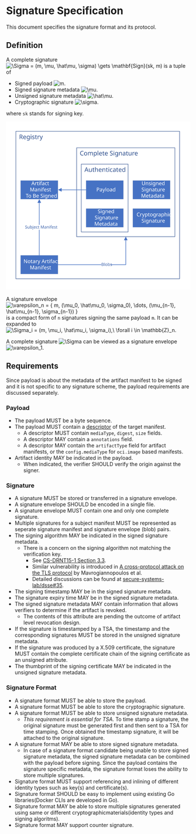 # Signature Specification

This document specifies the signature format and its protocol.

## Definition 

A complete signature ![\Sigma = (m, \mu, \hat\mu, \sigma) \gets \mathbf{Sign}(sk, m)](https://render.githubusercontent.com/render/math?math=%5Ctextstyle+%5CSigma+%3D+%28m%2C+%5Cmu%2C+%5Chat%5Cmu%2C+%5Csigma%29+%5Cgets+%5Cmathbf%7BSign%7D%28sk%2C+m%29) is a tuple of
- Signed payload ![m](https://render.githubusercontent.com/render/math?math=%5Ctextstyle+m).
- Signed signature metadata ![\mu](https://render.githubusercontent.com/render/math?math=%5Ctextstyle+%5Cmu).
- Unsigned signature metadata ![\hat\mu](https://render.githubusercontent.com/render/math?math=%5Ctextstyle+%5Chat%5Cmu).
- Cryptographic signature ![\sigma](https://render.githubusercontent.com/render/math?math=%5Ctextstyle+%5Csigma).

where `sk` stands for signing key.

![A complete signature in OCI registry](media/signature-structure.svg)

A signature envelope ![\varepsilon_n = \{ m, (\mu_0, \hat\mu_0, \sigma_0), \dots, (\mu_{n-1}, \hat\mu_{n-1}, \sigma_{n-1}) \}](https://render.githubusercontent.com/render/math?math=%5Ctextstyle+%5Cvarepsilon_n+%3D+%5C%7B+m%2C+%28%5Cmu_0%2C+%5Chat%5Cmu_0%2C+%5Csigma_0%29%2C+%5Cdots%2C+%28%5Cmu_%7Bn-1%7D%2C+%5Chat%5Cmu_%7Bn-1%7D%2C+%5Csigma_%7Bn-1%7D%29+%5C%7D) is a compact form of `n` signatures signing the same payload `m`. It can be expanded to ![\Sigma_i = (m, \mu_i, \hat\mu_i, \sigma_i),\ \forall i \in \mathbb{Z}_n](https://render.githubusercontent.com/render/math?math=%5Ctextstyle+%5CSigma_i+%3D+%28m%2C+%5Cmu_i%2C+%5Chat%5Cmu_i%2C+%5Csigma_i%29%2C%5C+%5Cforall+i+%5Cin+%5Cmathbb%7BZ%7D_n).

A complete signature ![\Sigma](https://render.githubusercontent.com/render/math?math=%5Ctextstyle+%5CSigma) can be viewed as a signature envelope ![\varepsilon_1](https://render.githubusercontent.com/render/math?math=%5Ctextstyle+%5Cvarepsilon_1).

## Requirements

Since payload is about the metadata of the artifact manifest to be signed and it is not specific to any signature scheme, the payload requirements are discussed separately.

### Payload

- The payload MUST be a byte sequence.
- The payload MUST contain a [descriptor](https://github.com/opencontainers/image-spec/blob/master/descriptor.md#properties) of the target manifest.
    - A descriptor MUST contain `mediaType`, `digest`, `size` fields.
    - A descriptor MAY contain a `annotations` field.
    - A descriptor MAY contain the `artifactType` field for artifact manifests, or the `config.mediaType` for `oci.image` based manifests.
- Artifact identity MAY be indicated in the payload.
    - When indicated, the verifier SHOULD verify the origin against the signer.

### Signature

- A signature MUST be stored or transferred in a signature envelope.
- A signature envelope SHOULD be encoded in a single file.
- A signature envelope MUST contain one and only one complete signature.
- Multiple signatures for a subject manifest MUST be represented as seperate signature manifest and signature envelope (blob) pairs.
- The signing algorithm MAY be indicated in the signed signature metadata.
    - There is a concern on the signing algorithm not matching the verification key.
        - See [CS-DRNT15-1 Section 3.3](https://github.com/theupdateframework/notary/blob/master/docs/resources/ncc_docker_notary_audit_2015_07_31.pdf).
        - Similar vulnerability is introduced in [A cross-protocol attack on the TLS protocol](https://doi.org/10.1145/2382196.2382206) by Mavrogiannopoulos et al.
        - Detailed discussions can be found at [secure-systems-lab/dsse#35](https://github.com/secure-systems-lab/dsse/issues/35).
- The signing timestamp MAY be in the signed signature metadata.
- The signature expiry time MAY be in the signed signature metadata.
- The signed signature metadata MAY contain information that allows verifiers to determine if the artifact is revoked.
    - The contents of this attribute are pending the outcome of artifact level revocation design.
- If the signature is timestamped by a TSA, the timestamp and the corresponding signatures MUST be stored in the unsigned signature metadata.
- If the signature was produced by a X.509 certificate, the signature MUST contain the complete certificate chain of the signing certificate as an unsigned attribute.
- The thumbprint of the signing certificate MAY be indicated in the unsigned signature metadata.

### Signature Format

- A signature format MUST be able to store the payload.
- A signature format MUST be able to store the cryptographic signature.
- A signature format MUST be able to store unsigned signature metadata.
    - _This requirement is essential for TSA._ To time stamp a signature, the original signature must be generated first and then sent to a TSA for time stamping. Once obtained the timestamp signature, it will be attached to the original signature.
- A signature format MAY be able to store signed signature metadata.
    - In case of a signature format candidate being unable to store signed signature metadata, the signed signature metadata can be combined with the payload before signing. Since the payload contains the signature specific metadata, the signature format loses the ability to store multiple signatures.
- Signature format MUST support referencing and inlining of different identity types such as key(s) and certificate(s).
- Signature format SHOULD be easy to implement using existing Go libraries(Docker CLIs are developed in Go).
- Signature format MAY be able to store multiple signatures generated using same or different cryptographicmaterials(identity types and signing algoritms).
- Signature format MAY support counter signature.
